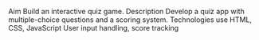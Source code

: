 Aim 
Build an interactive quiz game.
 Description
 Develop a quiz app with multiple-choice questions and a scoring system.
 Technologies use
HTML, CSS, JavaScript
User input handling, score tracking
